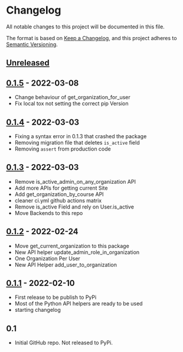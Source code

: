 # Changelog

All notable changes to this project will be documented in this file.

The format is based on [Keep a Changelog](https://keepachangelog.com/en/1.0.0/),
and this project adheres to [Semantic Versioning](https://semver.org/spec/v2.0.0.html).

<!-- Note: Update the `Unreleased link` after adding a new release -->

## [Unreleased](https://github.com/appsembler/tahoe-sites/compare/v0.1.5...HEAD)

## [0.1.5](https://github.com/appsembler/tahoe-sites/compare/v0.1.4...v0.1.5) - 2022-03-08
 - Change behaviour of get_organization_for_user
 - Fix local tox not setting the correct pip Version 

## [0.1.4](https://github.com/appsembler/tahoe-sites/compare/v0.1.3...v0.1.4) - 2022-03-03
 - Fixing a syntax error in 0.1.3 that crashed the package
 - Removing migration file that deletes `is_active` field
 - Removing `assert` from production code 

## [0.1.3](https://github.com/appsembler/tahoe-sites/compare/v0.1.2...v0.1.3) - 2022-03-03
 - Remove is_active_admin_on_any_organization API
 - Add more APIs for getting current Site
 - Add get_organization_by_course API
 - cleaner ci.yml github actions matrix
 - Remove is_active Field and rely on User.is_active
 - Move Backends to this repo

## [0.1.2](https://github.com/appsembler/tahoe-sites/compare/v0.1.1...v0.1.2) - 2022-02-24
 - Move get_current_organization to this package
 - New API helper update_admin_role_in_organization
 - One Organization Per User
 - New API Helper add_user_to_organization

## [0.1.1](https://github.com/appsembler/tahoe-sites/compare/ef43ca91543432335e6ddb9b26cab11059811f64...v0.1.1) - 2022-02-10
 - First release to be publish to PyPi
 - Most of the Python API helpers are ready to be used
 - starting changelog

## 0.1
 - Initial GitHub repo. Not released to PyPi.

